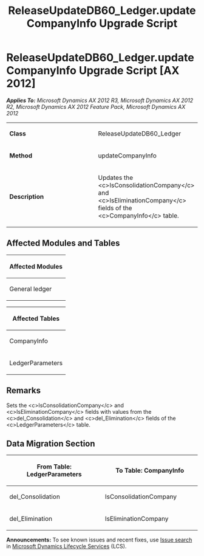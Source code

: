 ﻿---
title: ReleaseUpdateDB60_Ledger.updateCompanyInfo Upgrade Script
TOCTitle: ReleaseUpdateDB60_Ledger.updateCompanyInfo Upgrade Script
ms:assetid: 9a44a32d-f6e9-f3a0-88bb-9fe0fc296620
ms:mtpsurl: https://msdn.microsoft.com/en-us/library/JJ686298(v=AX.60)
ms:contentKeyID: 49710001
ms.date: 05/18/2015
mtps_version: v=AX.60
---

# ReleaseUpdateDB60\_Ledger.updateCompanyInfo Upgrade Script [AX 2012]


_**Applies To:** Microsoft Dynamics AX 2012 R3, Microsoft Dynamics AX 2012 R2, Microsoft Dynamics AX 2012 Feature Pack, Microsoft Dynamics AX 2012_

<table>
<colgroup>
<col style="width: 50%" />
<col style="width: 50%" />
</colgroup>
<tbody>
<tr class="odd">
<td><p><strong>Class</strong></p></td>
<td><p>ReleaseUpdateDB60_Ledger</p></td>
</tr>
<tr class="even">
<td><p><strong>Method</strong></p></td>
<td><p>updateCompanyInfo</p></td>
</tr>
<tr class="odd">
<td><p><strong>Description</strong></p></td>
<td><p>Updates the &lt;c&gt;IsConsolidationCompany&lt;/c&gt; and &lt;c&gt;IsEliminationCompany&lt;/c&gt; fields of the &lt;c&gt;CompanyInfo&lt;/c&gt; table.</p></td>
</tr>
</tbody>
</table>


## Affected Modules and Tables

<table>
<colgroup>
<col style="width: 100%" />
</colgroup>
<thead>
<tr class="header">
<th><p>Affected Modules</p></th>
</tr>
</thead>
<tbody>
<tr class="odd">
<td><p>General ledger</p></td>
</tr>
</tbody>
</table>


<table>
<colgroup>
<col style="width: 100%" />
</colgroup>
<thead>
<tr class="header">
<th><p>Affected Tables</p></th>
</tr>
</thead>
<tbody>
<tr class="odd">
<td><p>CompanyInfo</p></td>
</tr>
<tr class="even">
<td><p>LedgerParameters</p></td>
</tr>
</tbody>
</table>


## Remarks

Sets the \<c\>IsConsolidationCompany\</c\> and \<c\>IsEliminationCompany\</c\> fields with values from the \<c\>del\_Consolidation\</c\> and \<c\>del\_Elimination\</c\> fields of the \<c\>LedgerParameters\</c\> table.

## Data Migration Section

<table>
<colgroup>
<col style="width: 50%" />
<col style="width: 50%" />
</colgroup>
<thead>
<tr class="header">
<th><p>From Table: LedgerParameters</p></th>
<th><p>To Table: CompanyInfo</p></th>
</tr>
</thead>
<tbody>
<tr class="odd">
<td><p>del_Consolidation</p></td>
<td><p>IsConsolidationCompany</p></td>
</tr>
<tr class="even">
<td><p>del_Elimination</p></td>
<td><p>IsEliminationCompany</p></td>
</tr>
</tbody>
</table>

  
**Announcements:** To see known issues and recent fixes, use [Issue search](http://go.microsoft.com/fwlink/?linkid=389258) in [Microsoft Dynamics Lifecycle Services](http://go.microsoft.com/fwlink/?linkid=306505) (LCS).

